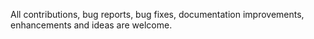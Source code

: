 All contributions, bug reports, bug fixes, documentation improvements, enhancements and ideas are welcome. 
